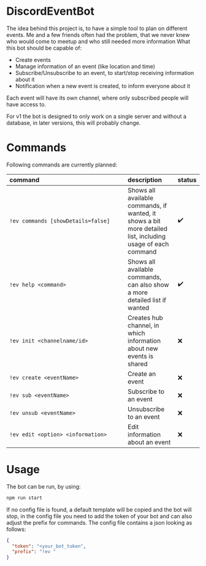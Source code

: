 # DiscordEventBot
The idea behind this project is, to have a simple tool to plan on different events.
Me and a few friends often had the problem, that we never knew who would come to meetup and who still needed more information
What this bot should be capable of:

 - Create events
 - Manage information of an event (like location and time)
 - Subscribe/Unsubscribe to an event, to start/stop receiving information about it
 - Notification when a new event is created, to inform everyone about it
 
Each event will have its own channel, where only subscribed people will have access to.

For v1 the bot is designed to only work on a single server and without a database, in later versions, this will probably change.

# Commands
Following commands are currently planned:

|command&nbsp;&nbsp;&nbsp;&nbsp;&nbsp;&nbsp;&nbsp;&nbsp;&nbsp;&nbsp;&nbsp;&nbsp;&nbsp;&nbsp;&nbsp;&nbsp;&nbsp;&nbsp;&nbsp;&nbsp;&nbsp;&nbsp;&nbsp;&nbsp;&nbsp;&nbsp;&nbsp;&nbsp;&nbsp;&nbsp;&nbsp;&nbsp;&nbsp;&nbsp;&nbsp;&nbsp;&nbsp;&nbsp;&nbsp;&nbsp;&nbsp;&nbsp;&nbsp;&nbsp;&nbsp;&nbsp;&nbsp;&nbsp;&nbsp;&nbsp;|description|status|
|:--|:--|:--|
|`!ev commands [showDetails=false]`|Shows all available commands, if wanted, it shows a bit more detailed list, including usage of each command|:heavy_check_mark:|
|`!ev help <command>`|Shows all available commands, can also show a more detailed list if wanted|:heavy_check_mark:|
|`!ev init <channelname/id>`|Creates hub channel, in which information about new events is shared|:x:|
|`!ev create <eventName>`|Create an event|:x:|
|`!ev sub <eventName>`|Subscribe to an event|:x:|
|`!ev unsub <eventName>`|Unsubscribe to an event|:x:|
|`!ev edit <option> <information>`|Edit information about an event|:x:|

# Usage
The bot can be run, by using:
```sh
npm run start
```
If no config file is found, a default template will be copied and the bot will stop, in the config file you need to add the token of your bot and can also adjust the prefix for commands.
The config file contains a json looking as follows:
```json
{
  "token": "<your_bot_token",
  "prefix": "!ev "
}
```

